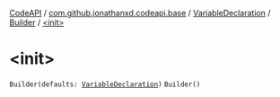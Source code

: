 [CodeAPI](../../../index.md) / [com.github.jonathanxd.codeapi.base](../../index.md) / [VariableDeclaration](../index.md) / [Builder](index.md) / [&lt;init&gt;](.)

# &lt;init&gt;

`Builder(defaults: `[`VariableDeclaration`](../index.md)`)`
`Builder()`
